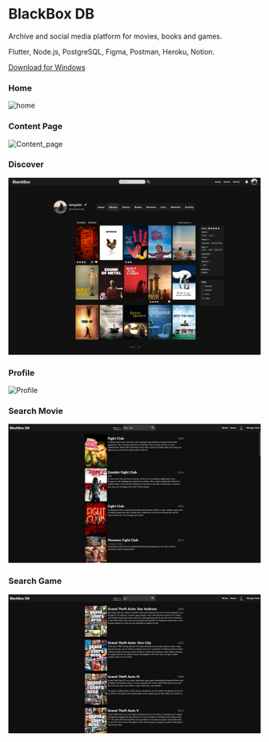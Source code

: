 # BlackBox DB

Archive and social media platform for movies, books and games.

Flutter, Node.js, PostgreSQL, Figma, Postman, Heroku, Notion.

[Download for Windows](https://drive.google.com/file/d/14pbLIwEehS967YAvmSbpLxqquwUa0TkX/view?usp=sharing)




### Home
![home](images/Home.svg)

### Content Page
![Content_page](images/Content_Page.svg)

### Discover
![Discover](images/Discover.png)

### Profile
![Profile](images/Profile.svg)

### Search Movie
![search_movie](images/search_movie.png)

### Search Game
![search_game](images/search_game.png)

